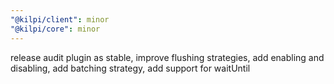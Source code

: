 ```yaml
---
"@kilpi/client": minor
"@kilpi/core": minor
---
```


release audit plugin as stable, improve flushing strategies, add enabling and disabling, add batching strategy, add support for waitUntil
